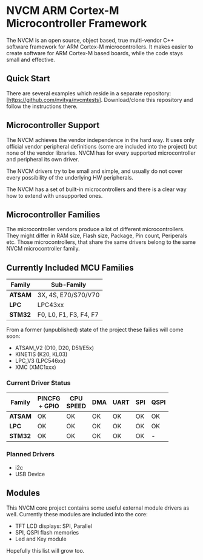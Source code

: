 # NVCM ARM Cortex-M Microcontroller Framework

The NVCM is an open source, object based, true multi-vendor C++ software framework for ARM Cortex-M microcontrollers. It makes easier to create software for ARM Cortex-M based boards, while the code stays small and effective.

## Quick Start

There are several examples which reside in a separate repository: [https://github.com/nvitya/nvcmtests].
Download/clone this repository and follow the instructions there.

## Microcontroller Support

The NVCM achieves the vendor independence in the hard way. It uses only official vendor peripheral definitions (some are included into the project) but none of the vendor libraries. NVCM has for every supported microcontroller and peripheral its own driver.

The NVCM drivers try to be small and simple, and usually do not cover every possibility of the underlying HW peripherals.

The NVCM has a set of built-in microcontrollers and there is a clear way how to extend with unsupported ones.

## Microcontroller Families

The microcontroller vendors produce a lot of different microcontrollers. They might differ in RAM size, Flash size, Package, Pin count, Periperals etc. Those microcontrollers, that share the same drivers belong to the same NVCM microcontroller family.

## Currently Included MCU Families

__Family__ | __Sub-Family__
-----------|------------------------
__ATSAM__  | 3X, 4S, E70/S70/V70
__LPC__    | LPC43xx
__STM32__  | F0, L0, F1, F3, F4, F7

From a former (unpublished) state of the project these failies will come soon:
 * ATSAM_V2 (D10, D20, D51/E5x)
 * KINETIS (K20, KL03)
 * LPC_V3 (LPC546xx)
 * XMC (XMC1xxx)

### Current Driver Status

  Family   | __PINCFG<br/>+ GPIO__ | __CPU<br/>SPEED__ | __DMA__ | __UART__ | __SPI__ | __QSPI__
-----------|-----------------------|-------------------|---------|----------|---------|---------
__ATSAM__  | OK                    | OK                | OK      | OK       | OK      | OK
__LPC__    | OK                    | OK                | OK      | OK       | OK      | OK
__STM32__  | OK                    | OK                | OK      | OK       | OK      | -

### Planned Drivers
 * i2c
 * USB Device

## Modules
This NVCM core project contains some useful external module drivers as well. Currently these modules are included into the core:
 * TFT LCD displays: SPI, Parallel
 * SPI, QSPI flash memories
 * Led and Key module

Hopefully this list will grow too.

